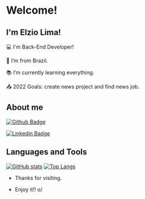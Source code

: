
# Welcome!

 

## I'm Elzio Lima!

 

:computer: I'm Back-End Developer!

:house_with_garden: I’m from Brazil.

:books: I’m currently learning everything.

:outbox_tray: 2022 Goals: create news project and find news job.

 

## About me

[![Github Badge](https://img.shields.io/badge/-Github-000?style=flat-square&logo=Github&logoColor=white&link=https://github.com/ElzioLima)](ELzioLima)

[![Linkedin Badge](https://img.shields.io/badge/-LinkedIn-blue?style=flat-square&logo=Linkedin&logoColor=white&link=https://www.linkedin.com/in/elzio-lima)]( https://www.linkedin.com/in/elzio-lima)

## Languages and Tools

[![GitHub stats](https://github-readme-stats.vercel.app/api?username=ElzioLima&show_icons=true&theme=tokyonight)](https://github-readme-stats.vercel.app/api?username=ElzioLima&show_icons=true&theme=tokyonight)
[![Top Langs](https://github-readme-stats.vercel.app/api/top-langs/?username=ElzioLima&theme=tokyonight)](https://github-readme-stats.vercel.app/api/top-langs/?username=ElzioLima&theme=tokyonight)

- Thanks for visiting.

- Enjoy it!! o/

